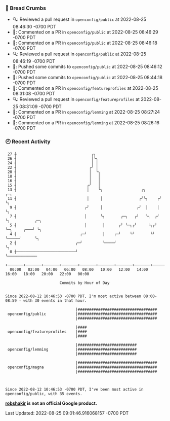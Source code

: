 ### 🍞 Bread Crumbs

 * 🔍: Reviewed a pull request in  `openconfig/public` at 2022-08-25 08:46:30 -0700 PDT
 * 💬: Commented on a PR in  `openconfig/public` at 2022-08-25 08:46:29 -0700 PDT
 * 💬: Commented on a PR in  `openconfig/public` at 2022-08-25 08:46:18 -0700 PDT
 * 🔍: Reviewed a pull request in  `openconfig/public` at 2022-08-25 08:46:19 -0700 PDT
 * 🚢: Pushed some commits to `openconfig/public` at 2022-08-25 08:46:12 -0700 PDT
 * 🚢: Pushed some commits to `openconfig/public` at 2022-08-25 08:44:18 -0700 PDT
 * 💬: Commented on a PR in  `openconfig/featureprofiles` at 2022-08-25 08:31:08 -0700 PDT
 * 🔍: Reviewed a pull request in  `openconfig/featureprofiles` at 2022-08-25 08:31:09 -0700 PDT
 * 💬: Commented on a PR in  `openconfig/lemming` at 2022-08-25 08:27:24 -0700 PDT
 * 💬: Commented on a PR in  `openconfig/lemming` at 2022-08-25 08:26:16 -0700 PDT

### 🕘 Recent Activity
```
 27 ┼                                 ╭╮
 26 ┤                                 │╰╮
 24 ┤                                 │ │
 22 ┤                                ╭╯ │
 20 ┤                                │  ╰╮
 18 ┤                                │   │
 16 ┤                                │   │
 15 ┤                               ╭╯   │
 13 ┤                               │    ╰╮                 ╭╮      ╭─╮
 11 ┤                               │     │                ╭╯╰╮    ╭╯ ╰╮
  9 ┤                              ╭╯     │               ╭╯  │    │   ╰╮
  7 ┤                              │      ╰╮       ╭─╮   ╭╯   ╰╮  ╭╯    ╰╮           ╭─╮
  5 ┤                              │       │      ╭╯ ╰─╮╭╯     ╰╮╭╯      ╰─╮     ╭───╯ ╰╮
  4 ┤                            ╭─╯       │    ╭─╯    ╰╯       ╰╯         ╰─────╯      ╰╮
  2 ┤                          ╭─╯         ╰────╯                                        ╰╮
  0 ┼──────────────────────────╯                                                          ╰─────────────
    +───────+───────+───────+───────+───────+───────+───────+───────+───────+───────+───────+───────+────
  00:00   02:00   04:00   06:00   08:00   10:00   12:00   14:00   16:00   18:00   20:00   22:00   00:00   

						Commits by Hour of Day


Since 2022-08-12 10:46:53 -0700 PDT, I'm most active between 08:00-08:59 - with 30 events in that hour.

```



```
                               |###################################
 openconfig/public             |###################################
                               |###################################

                               |####
 openconfig/featureprofiles    |####
                               |####

                               |##########################
 openconfig/lemming            |##########################
                               |##########################

                               |###################################
 openconfig/magna              |###################################
                               |###################################



Since 2022-08-12 10:46:53 -0700 PDT, I've been most active in openconfig/public, with 35 events.

```
**[robshakir](mailto:robjs@google.com) is not an official Google product.**  


Last Updated: 2022-08-25 09:01:46.916068157 -0700 PDT
